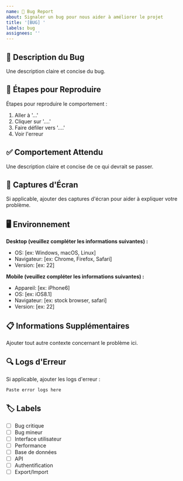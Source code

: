 ```yaml
---
name: 🐛 Bug Report
about: Signaler un bug pour nous aider à améliorer le projet
title: '[BUG] '
labels: bug
assignees: ''
---
```


## 🐛 Description du Bug

Une description claire et concise du bug.

## 🔄 Étapes pour Reproduire

Étapes pour reproduire le comportement :

1. Aller à '...'
2. Cliquer sur '....'
3. Faire défiler vers '....'
4. Voir l'erreur

## ✅ Comportement Attendu

Une description claire et concise de ce qui devrait se passer.

## 📸 Captures d'Écran

Si applicable, ajouter des captures d'écran pour aider à expliquer votre problème.

## 🖥️ Environnement

**Desktop (veuillez compléter les informations suivantes) :**
 - OS: [ex: Windows, macOS, Linux]
 - Navigateur: [ex: Chrome, Firefox, Safari]
 - Version: [ex: 22]

**Mobile (veuillez compléter les informations suivantes) :**
 - Appareil: [ex: iPhone6]
 - OS: [ex: iOS8.1]
 - Navigateur: [ex: stock browser, safari]
 - Version: [ex: 22]

## 📋 Informations Supplémentaires

Ajouter tout autre contexte concernant le problème ici.

## 🔍 Logs d'Erreur

Si applicable, ajouter les logs d'erreur :

```
Paste error logs here
```

## 🏷️ Labels

- [ ] Bug critique
- [ ] Bug mineur
- [ ] Interface utilisateur
- [ ] Performance
- [ ] Base de données
- [ ] API
- [ ] Authentification
- [ ] Export/Import
